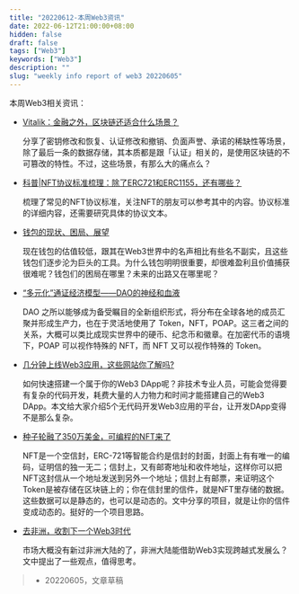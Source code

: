 ```yaml
---
title: "20220612-本周Web3资讯"
date: 2022-06-12T21:00:00+08:00
hidden: false
draft: false
tags: ["Web3"]
keywords: ["Web3"]
description: ""
slug: "weekly info report of web3 20220605"
---
```


本周Web3相关资讯：

- [Vitalik：金融之外，区块链还适合什么场景？](https://mp.weixin.qq.com/s/hXyL6t4t_Jb8u8OFH_D2Pw)

  分享了密钥修改和恢复、认证修改和撤销、负面声誉、承诺的稀缺性等场景，除了最后一条的数据存储，其本质都是跟「认证」相关的，是使用区块链的不可篡改的特性。不过，这些场景，有那么大的痛点么？

- [科普|NFT协议标准梳理：除了ERC721和ERC1155，还有哪些？](https://www.feixiaohao.co/news/10271775.html)

  梳理了常见的NFT协议标准，关注NFT的朋友可以参考其中的内容。协议标准的详细内容，还需要研究具体的协议文本。
  
- [钱包的现状、困局、展望](https://mp.weixin.qq.com/s/SJvzJ9yPTp3m7WUuWHR_1A)

  现在钱包的估值较低，跟其在Web3世界中的名声相比有些名不副实，且这些钱包们逐步沦为巨头的工具。为什么钱包明明很重要，却很难盈利且价值捕获很难呢？钱包们的困局在哪里？未来的出路又在哪里呢？


<!--more-->


- [“多元化”通证经济模型——DAO的神经和血液](https://mp.weixin.qq.com/s/keGytLz37_Hl6pCfyauTKg)

  DAO 之所以能够成为备受瞩目的全新组织形式，将分布在全球各地的成员汇聚并形成生产力，也在于灵活地使用了 Token，NFT，POAP。这三者之间的关系，大概可以类比成现实世界中的硬币、纪念币和徽章。在加密代币的语境下，POAP 可以视作特殊的 NFT，而 NFT 又可以视作特殊的 Token。

- [几分钟上线Web3应用，这些网站你了解吗?](https://mp.weixin.qq.com/s/W3fsU8h1iFNbVbYVjv6fag)

  如何快速搭建一个属于你的Web3 DApp呢？非技术专业人员，可能会觉得要有复杂的代码开发，耗费大量的人力物力和时间才能搭建自己的Web3 DApp。本文给大家介绍5个无代码开发Web3应用的平台，让开发DApp变得不是那么复杂。

- [种子轮融了350万美金，可编程的NFT来了](https://mp.weixin.qq.com/s/BtLD7HcVn2imRwlan3RTOA)

  NFT是一个空信封，ERC-721等智能合约是信封的封面，封面上有有唯一的编码，证明信的独一无二；信封上，又有邮寄地址和收件地址，这样你可以把NFT这封信从一个地址发送到另外一个地址；信封上有邮票，来证明这个Token是被存储在区块链上的；你在信封里的信件，就是NFT里存储的数据。这些数据可以是静态的，也可以是动态的。文中分享的项目，就是让你的信件变成动态的。挺好的一个项目思路。

- [去非洲，收割下一个Web3时代](https://mp.weixin.qq.com/s?__biz=Mzg4MTcwOTE5Mg==&mid=2247485704&idx=1&sn=eb252bde6d39ca3059b6eef196cb86eb&chksm=cf6090eff81719f9791bcc9f7151498b351dac520665a8b74dc22244a6398a7d294631eef208&mpshare=1&scene=1&srcid=0613aR9bKxfG6H2CJpUiSpl5&sharer_sharetime=1655172208244&sharer_shareid=5c3741f07250bae4502ec9b2213ed173)

  市场大概没有新过非洲大陆的了，非洲大陆能借助Web3实现跨越式发展么？文中提出了一些观点，值得思考。


> - 20220605，文章草稿
